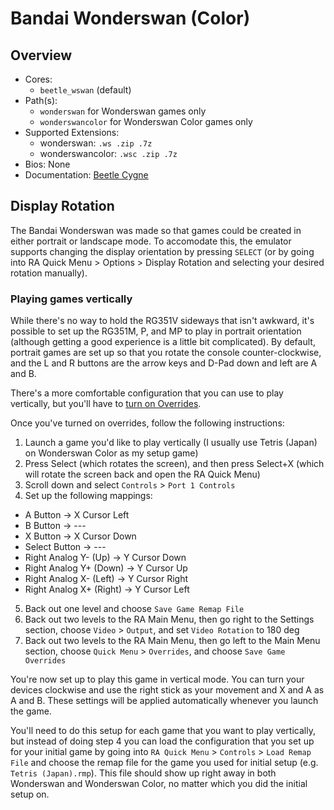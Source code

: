 # Bandai Wonderswan (Color)

## Overview

- Cores:
  - `beetle_wswan` (default)
- Path(s): 
  - `wonderswan` for Wonderswan games only
  - `wonderswancolor` for Wonderswan Color games only
- Supported Extensions:
  - wonderswan: `.ws .zip .7z`
  - wonderswancolor: `.wsc .zip .7z`
- Bios: None
- Documentation: [Beetle Cygne](https://docs.libretro.com/library/beetle_cygne)

## Display Rotation

The Bandai Wonderswan was made so that games could be created in either portrait or landscape mode. To accomodate this, the emulator supports changing the display orientation by pressing `SELECT` (or by going into RA Quick Menu > Options > Display Rotation and selecting your desired rotation manually).

### Playing games vertically

While there's no way to hold the RG351V sideways that isn't awkward, it's possible to set up the RG351M, P, and MP to play in portrait orientation (although getting a good experience is a little bit complicated). By default, portrait games are set up so that  you rotate the console counter-clockwise, and the L and R buttons are the arrow keys and D-Pad down and left are A and B.

There's a more comfortable configuration that you can use to play vertically, but you'll have to [turn on Overrides](/guides/advanced-topics#retroarch-overrides).

Once you've turned on overrides, follow the following instructions:

1. Launch a game you'd like to play vertically (I usually use Tetris (Japan) on Wonderswan Color as my setup game)
2. Press Select (which rotates the screen), and then press Select+X (which will rotate the screen back and open the RA Quick Menu)
3. Scroll down and select `Controls` > `Port 1 Controls`
4. Set up the following mappings:
  - A Button -> X Cursor Left
  - B Button -> ---
  - X Button -> X Cursor Down
  - Select Button -> ---
  - Right Analog Y- (Up) -> Y Cursor Down
  - Right Analog Y+ (Down) -> Y Cursor Up
  - Right Analog X- (Left) -> Y Cursor Right
  - Right Analog X+ (Right) -> Y Cursor Left
5. Back out one level and choose `Save Game Remap File`
6. Back out two levels to the RA Main Menu, then go right to the Settings section, choose `Video` > `Output`, and set `Video Rotation` to 180 deg
7. Back out two levels to the RA Main Menu, then go left to the Main Menu section, choose `Quick Menu` > `Overrides`, and choose `Save Game Overrides`

You're now set up to play this game in vertical mode. You can turn your devices clockwise and use the right stick as your movement and X and A as A and B. These settings will be applied automatically whenever you launch the game.

You'll need to do this setup for each game that you want to play vertically, but instead of doing step 4 you can load the configuration that you set up for your initial game by going into `RA Quick Menu` > `Controls` > `Load Remap File` and choose the remap file for the game you used for initial setup (e.g. `Tetris (Japan).rmp`). This file should show up right away in both Wonderswan and Wonderswan Color, no matter which you did the initial setup on.
